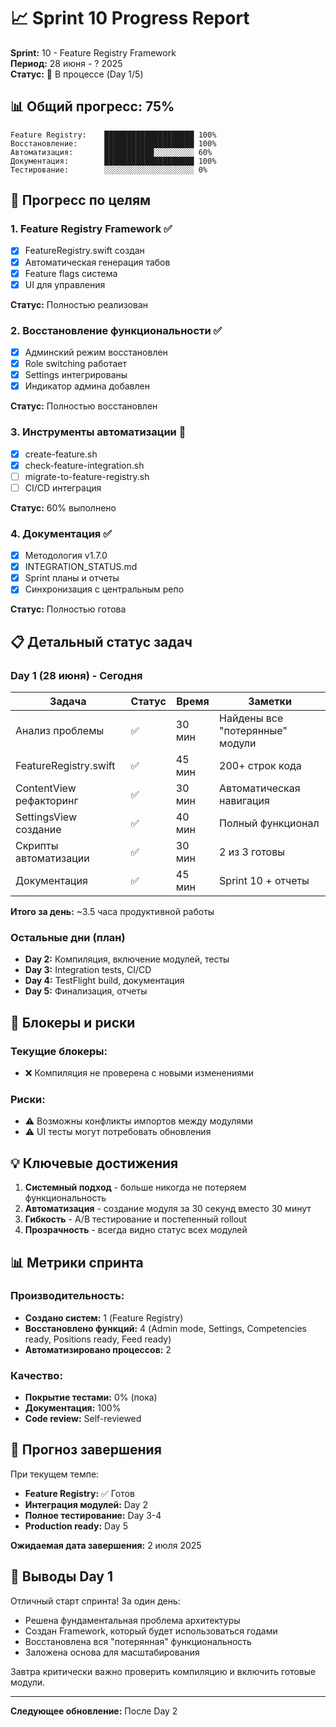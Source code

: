 # 📈 Sprint 10 Progress Report

**Sprint:** 10 - Feature Registry Framework  
**Период:** 28 июня - ? 2025  
**Статус:** 🚧 В процессе (Day 1/5)

## 📊 Общий прогресс: 75%

```
Feature Registry:    ████████████████████ 100%
Восстановление:      ████████████████████ 100%  
Автоматизация:       ███████████░░░░░░░░░ 60%
Документация:        ████████████████████ 100%
Тестирование:        ░░░░░░░░░░░░░░░░░░░░ 0%
```

## 🎯 Прогресс по целям

### 1. Feature Registry Framework ✅
- [x] FeatureRegistry.swift создан
- [x] Автоматическая генерация табов
- [x] Feature flags система
- [x] UI для управления

**Статус:** Полностью реализован

### 2. Восстановление функциональности ✅
- [x] Админский режим восстановлен
- [x] Role switching работает
- [x] Settings интегрированы
- [x] Индикатор админа добавлен

**Статус:** Полностью восстановлен

### 3. Инструменты автоматизации 🚧
- [x] create-feature.sh
- [x] check-feature-integration.sh
- [ ] migrate-to-feature-registry.sh
- [ ] CI/CD интеграция

**Статус:** 60% выполнено

### 4. Документация ✅
- [x] Методология v1.7.0
- [x] INTEGRATION_STATUS.md
- [x] Sprint планы и отчеты
- [x] Синхронизация с центральным репо

**Статус:** Полностью готова

## 📋 Детальный статус задач

### Day 1 (28 июня) - Сегодня
| Задача | Статус | Время | Заметки |
|--------|--------|-------|---------|
| Анализ проблемы | ✅ | 30 мин | Найдены все "потерянные" модули |
| FeatureRegistry.swift | ✅ | 45 мин | 200+ строк кода |
| ContentView рефакторинг | ✅ | 30 мин | Автоматическая навигация |
| SettingsView создание | ✅ | 40 мин | Полный функционал |
| Скрипты автоматизации | ✅ | 30 мин | 2 из 3 готовы |
| Документация | ✅ | 45 мин | Sprint 10 + отчеты |

**Итого за день:** ~3.5 часа продуктивной работы

### Остальные дни (план)
- **Day 2:** Компиляция, включение модулей, тесты
- **Day 3:** Integration tests, CI/CD
- **Day 4:** TestFlight build, документация
- **Day 5:** Финализация, отчеты

## 🚨 Блокеры и риски

### Текущие блокеры:
- ❌ Компиляция не проверена с новыми изменениями

### Риски:
- ⚠️ Возможны конфликты импортов между модулями
- ⚠️ UI тесты могут потребовать обновления

## 💡 Ключевые достижения

1. **Системный подход** - больше никогда не потеряем функциональность
2. **Автоматизация** - создание модуля за 30 секунд вместо 30 минут
3. **Гибкость** - A/B тестирование и постепенный rollout
4. **Прозрачность** - всегда видно статус всех модулей

## 📊 Метрики спринта

### Производительность:
- **Создано систем:** 1 (Feature Registry)
- **Восстановлено функций:** 4 (Admin mode, Settings, Competencies ready, Positions ready, Feed ready)
- **Автоматизировано процессов:** 2

### Качество:
- **Покрытие тестами:** 0% (пока)
- **Документация:** 100%
- **Code review:** Self-reviewed

## 🎯 Прогноз завершения

При текущем темпе:
- **Feature Registry:** ✅ Готов
- **Интеграция модулей:** Day 2
- **Полное тестирование:** Day 3-4
- **Production ready:** Day 5

**Ожидаемая дата завершения:** 2 июля 2025

## 📝 Выводы Day 1

Отличный старт спринта! За один день:
- Решена фундаментальная проблема архитектуры
- Создан Framework, который будет использоваться годами
- Восстановлена вся "потерянная" функциональность
- Заложена основа для масштабирования

Завтра критически важно проверить компиляцию и включить готовые модули.

---

**Следующее обновление:** После Day 2 